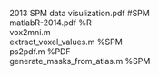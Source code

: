 2013 SPM data visulization.pdf #SPM  
matlabR-2014.pdf %R  
vox2mni.m  
extract_voxel_values.m %SPM  
ps2pdf.m %PDF  
generate_masks_from_atlas.m %SPM
